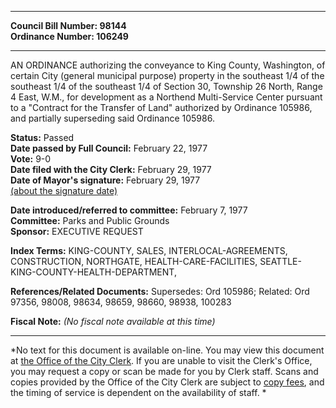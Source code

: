 * * * * *  
  
**Council Bill Number: [](#h0)[](#h2)98144**   
**Ordinance Number: 106249**  
  
* * * * *  
  
AN ORDINANCE authorizing the conveyance to King County, Washington, of certain City (general municipal purpose) property in the southeast 1/4 of the southeast 1/4 of the southeast 1/4 of Section 30, Township 26 North, Range 4 East, W.M., for development as a Northend Multi-Service Center pursuant to a "Contract for the Transfer of Land" authorized by Ordinance 105986, and partially superseding said Ordinance 105986.  
  
**Status:** Passed   
**Date passed by Full Council:** February 22, 1977   
**Vote:** 9-0   
**Date filed with the City Clerk:** February 29, 1977   
**Date of Mayor's signature:** February 29, 1977   
[(about the signature date)](/~public/approvaldate.htm)   
  
  
**Date introduced/referred to committee:** February 7, 1977   
**Committee:** Parks and Public Grounds   
**Sponsor:** EXECUTIVE REQUEST   
  
**Index Terms:** KING-COUNTY, SALES, INTERLOCAL-AGREEMENTS, CONSTRUCTION, NORTHGATE, HEALTH-CARE-FACILITIES, SEATTLE-KING-COUNTY-HEALTH-DEPARTMENT,  
  
**References/Related Documents:** Supersedes: Ord 105986; Related: Ord 97356, 98008, 98634, 98659, 98660, 98938, 100283  
  
**Fiscal Note:** *(No fiscal note available at this time)*  
  
* * * * *  
  
*No text for this document is available on-line. You may view this document at [the Office of the City Clerk](http://www.seattle.gov/leg/clerk/contactUs.htm). If you are unable to visit the Clerk's Office, you may request a copy or scan be made for you by Clerk staff. Scans and copies provided by the Office of the City Clerk are subject to [copy fees](http://clerk.seattle.gov/~public/clerkfees.htm), and the timing of service is dependent on the availability of staff. *  
  
  
